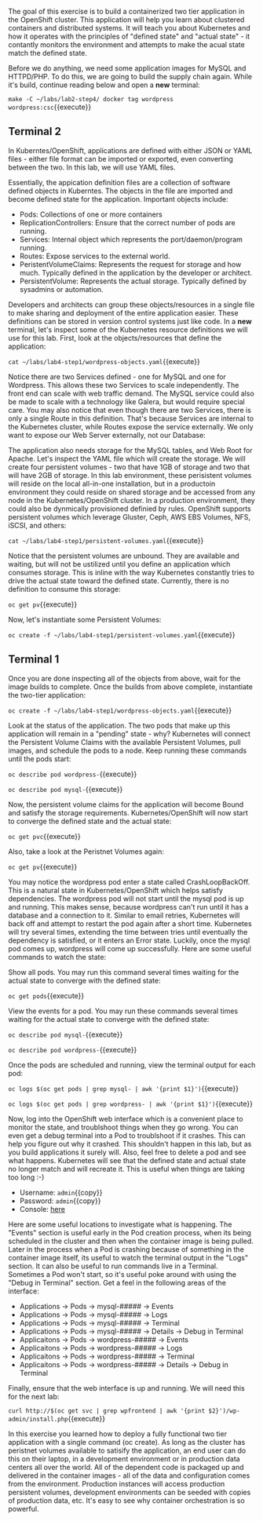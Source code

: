 The goal of this exercise is to build a containerized two tier application in the OpenShift cluster. This application will help you learn about clustered containers and distributed systems. It will teach you about Kubernetes and how it operates with the principles of "defined state" and "actual state" - it contantly monitors the environment and attempts to make the acual state match the defined state.

Before we do anything, we need some application images for MySQL and HTTPD/PHP. To do this, we are going to build the supply chain again. While it's build, continue reading below and open a **new** terminal:

``make -C ~/labs/lab2-step4/
docker tag wordpress wordpress:csc``{{execute}}

## Terminal 2 ##

In Kuberntes/OpenShift, applications are defined with either JSON or YAML files - either file format can be imported or exported, even converting between the two. In this lab, we will use YAML files.

Essentially, the appication definition files are a collection of software defined objects in Kuberntes. The objects in the file are imported and become defined state for the application. Important objects include:

- Pods: Collections of one or more containers
- ReplicationControllers: Ensure that the correct number of pods are running.
- Services: Internal object which represents the port/daemon/program running.
- Routes: Expose services to the external world.
- PeristentVolumeClaims: Represents the request for storage and how much. Typically defined in the application by the developer or architect.
- PersistentVolume: Represents the actual storage. Typically defined by sysadmins or automation.

Developers and architects can group these objects/resources in a single file to make sharing and deployment of the entire application easier. These definitions can be stored in version control systems just like code. In a **new** terminal, let's inspect some of the Kubernetes resource definitions we will use for this lab. First, look at the objects/resources that define the application:

``cat ~/labs/lab4-step1/wordpress-objects.yaml``{{execute}}

Notice there are two Services defined - one for MySQL and one for Wordpress. This allows these two Services to scale independently. The front end can scale with web traffic demand. The MySQL service could also be made to scale with a technology like Galera, but would require special care. You may also notice that even though there are two Services, there is only a single Route in this definition. That's because Services are internal to the Kubernetes cluster, while Routes expose the service externally. We only want to expose our Web Server externally, not our Database:

The application also needs storage for the MySQL tables, and Web Root for Apache. Let's inspect the YAML file which will create the storage. We will create four persistent volumes - two that have 1GB of storage and two that will have 2GB of storage. In this lab environment, these perisistent volumes will reside on the local all-in-one installation, but in a productoin environment they could reside on shared storage and be accessed from any node in the Kubernetes/OpenShift cluster. In a production environment, they could also be dynmically provisioned definied by rules. OpenShift supports persistent volumes which leverage  Gluster, Ceph, AWS EBS Volumes, NFS, iSCSI, and others:

``cat ~/labs/lab4-step1/persistent-volumes.yaml``{{execute}}

Notice that the persistent volumes are unbound. They are available and waiting, but will not be ustilized until you define an application which consumes storage. This is inline with the way Kubernetes constantly tries to drive the actual state toward the defined state. Currently, there is no definition to consume this storage: 

``oc get pv``{{execute}}

Now, let's instantiate some Persistent Volumes:

``oc create -f ~/labs/lab4-step1/persistent-volumes.yaml``{{execute}}

## Terminal 1 ##

Once you are done inspecting all of the objects from above, wait for the image builds to complete. Once the builds from above complete, instantiate the two-tier application:

``oc create -f ~/labs/lab4-step1/wordpress-objects.yaml``{{execute}}

Look at the status of the application. The two pods that make up this application will remain in a "pending" state - why? Kubernetes will connect the Persistent Volume Claims with the available Persistent Volumes, pull images, and schedule the pods to a node. Keep running these commands until the pods start:

``oc describe pod wordpress-``{{execute}}

``oc describe pod mysql-``{{execute}}

Now, the persistent volume claims for the application will become Bound and satisfy the storage requirements. Kubernetes/OpenShift will now start to converge the defined state and the actual state:

``oc get pvc``{{execute}}

Also, take a look at the Peristnet Volumes again:

``oc get pv``{{execute}}

You may notice the wordpress pod enter a state called CrashLoopBackOff. This is a natural state in Kubernetes/OpenShift which helps satisfy dependencies. The wordpress pod will not start until the mysql pod is up and running. This makes sense, because wordpress can't run until it has a database and a connection to it. Similar to email retries, Kubernetes will back off and attempt to restart the pod again after a short time. Kubernetes will try several times, extending the time between tries until eventually the dependency is satisfied, or it enters an Error state. Luckily, once the mysql pod comes up, wordpress will come up successfully. Here are some useful commands to watch the state:

Show all pods. You may run this command several times waiting for the actual state to converge with the defined state:

``oc get pods``{{execute}}

View the events for a pod. You may run these commands several times waiting for the actual state to converge with the defined state:

``oc describe pod mysql-``{{execute}}

``oc describe pod wordpress-``{{execute}}

Once the pods are scheduled and running, view the terminal output for each pod:

``oc logs $(oc get pods | grep mysql- | awk '{print $1}')``{{execute}}

``oc logs $(oc get pods | grep wordpress- | awk '{print $1}')``{{execute}}

Now, log into the OpenShift web interface which is a convenient place to monitor the state, and troublshoot things when they go wrong. You can even get a debug terminal into a Pod to troublshoot if it crashes. This can help you figure out why it crashed. This shouldn't happen in this lab, but as you build applications it surely will. Also, feel free to delete a pod and see what happens. Kubernetes will see that the defined state and actual state no longer match and will recreate it. This is useful when things are taking too long :-)

* Username: `admin`{{copy}}
* Password: `admin`{{copy}}
* Console: [here](https://[[HOST_SUBDOMAIN]]-8443-[[KATACODA_HOST]].environments.katacoda.com/console/project/default/browse/builds)

Here are some useful locations to investigate what is happening. The "Events" section is useful early in the Pod creation process, when its being scheduled in the cluster and then when the container image is being pulled. Later in the process when a Pod is crashing because of something in the container image itself, its useful to watch the terminal output in the "Logs" section. It can also be useful to run commands live in a Terminal. Sometimes a Pod won't start, so it's useful poke around with using the "Debug in Terminal" section. Get a feel in the following areas of the interface:

- Applications -> Pods -> mysql-##### -> Events 
- Applications -> Pods -> mysql-##### -> Logs
- Applications -> Pods -> mysql-##### -> Terminal
- Applications -> Pods -> mysql-##### -> Details -> Debug in Terminal
- Applicaitons -> Pods -> wordpress-##### -> Events
- Applicaitons -> Pods -> wordpress-##### -> Logs
- Applicaitons -> Pods -> wordpress-##### -> Terminal
- Applicaitons -> Pods -> wordpress-##### -> Details -> Debug in Terminal

Finally, ensure that the web interface is up and running. We will need this for the next lab:

``curl http://$(oc get svc | grep wpfrontend | awk '{print $2}')/wp-admin/install.php``{{execute}}

In this exercise you learned how to deploy a fully functional two tier application with a single command (oc create). As long as the cluster has peristnet volumes available to satisify the application, an end user can do this on their laptop, in a development environment or in production data centers all over the world. All of the dependent code is packaged up and delivered in the container images - all of the data and configuration comes from the environment. Production instances will access production persistent volumes, development environments can be seeded with copies of production data, etc. It's easy to see why container orchestration is so powerful. 
